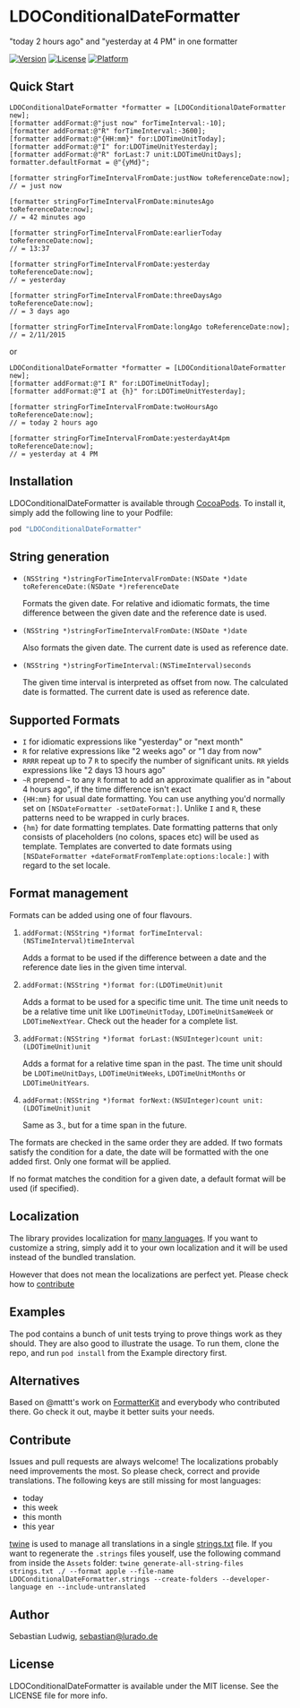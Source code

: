 # LDOConditionalDateFormatter
"today 2 hours ago" and "yesterday at 4 PM" in one formatter

[![Version](https://img.shields.io/cocoapods/v/LDOConditionalDateFormatter.svg?style=flat)](http://cocoapods.org/pods/LDOConditionalDateFormatter)
[![License](https://img.shields.io/cocoapods/l/LDOConditionalDateFormatter.svg?style=flat)](http://cocoapods.org/pods/LDOConditionalDateFormatter)
[![Platform](https://img.shields.io/cocoapods/p/LDOConditionalDateFormatter.svg?style=flat)](http://cocoapods.org/pods/LDOConditionalDateFormatter)

## Quick Start

```objc
LDOConditionalDateFormatter *formatter = [LDOConditionalDateFormatter new];
[formatter addFormat:@"just now" forTimeInterval:-10];
[formatter addFormat:@"R" forTimeInterval:-3600];
[formatter addFormat:@"{HH:mm}" for:LDOTimeUnitToday];
[formatter addFormat:@"I" for:LDOTimeUnitYesterday];
[formatter addFormat:@"R" forLast:7 unit:LDOTimeUnitDays];
formatter.defaultFormat = @"{yMd}";

[formatter stringForTimeIntervalFromDate:justNow toReferenceDate:now];
// = just now

[formatter stringForTimeIntervalFromDate:minutesAgo toReferenceDate:now];
// = 42 minutes ago

[formatter stringForTimeIntervalFromDate:earlierToday toReferenceDate:now];
// = 13:37

[formatter stringForTimeIntervalFromDate:yesterday toReferenceDate:now];
// = yesterday

[formatter stringForTimeIntervalFromDate:threeDaysAgo toReferenceDate:now];
// = 3 days ago

[formatter stringForTimeIntervalFromDate:longAgo toReferenceDate:now];
// = 2/11/2015
```

or

```objc
LDOConditionalDateFormatter *formatter = [LDOConditionalDateFormatter new];
[formatter addFormat:@"I R" for:LDOTimeUnitToday];
[formatter addFormat:@"I at {h}" for:LDOTimeUnitYesterday];

[formatter stringForTimeIntervalFromDate:twoHoursAgo toReferenceDate:now];
// = today 2 hours ago

[formatter stringForTimeIntervalFromDate:yesterdayAt4pm toReferenceDate:now];
// = yesterday at 4 PM
```

## Installation

LDOConditionalDateFormatter is available through [CocoaPods](http://cocoapods.org). To install it, simply add the following line to your Podfile:

```ruby
pod "LDOConditionalDateFormatter"
```

## String generation

- `(NSString *)stringForTimeIntervalFromDate:(NSDate *)date toReferenceDate:(NSDate *)referenceDate`
	
	Formats the given date. For relative and idiomatic formats, the time difference between the given date and the reference date is used.

- `(NSString *)stringForTimeIntervalFromDate:(NSDate *)date`

	Also formats the given date. The current date is used as reference date.
	
- `(NSString *)stringForTimeInterval:(NSTimeInterval)seconds`

	The given time interval is interpreted as offset from now. The calculated date is formatted. The current date is used as reference date.

## Supported Formats

- `I` for idiomatic expressions like "yesterday" or "next month"
- `R` for relative expressions like "2 weeks ago" or "1 day from now"
- `RRRR` repeat up to 7 `R` to specify the number of significant units. `RR` yields expressions like "2 days 13 hours ago"
- `~R` prepend `~` to any `R` format to add an approximate qualifier as in "about 4 hours ago", if the time difference isn't exact
- `{HH:mm}` for usual date formatting. You can use anything you'd normally set on `[NSDateFormatter -setDateFormat:]`. Unlike `I` and `R`, these patterns need to be wrapped in curly braces.
- `{hm}` for date formatting templates. Date formatting patterns that only consists of placeholders (no colons, spaces etc) will be used as template. Templates are converted to date formats using `[NSDateFormatter
+dateFormatFromTemplate:options:locale:]` with regard to the set locale.

## Format management

Formats can be added using one of four flavours.

1. `addFormat:(NSString *)format forTimeInterval:(NSTimeInterval)timeInterval`
	
	Adds a format to be used if the difference between a date and the reference date lies in the given time interval.

2. `addFormat:(NSString *)format for:(LDOTimeUnit)unit`

	 Adds a format to be used for a specific time unit. The time unit needs to be a relative time unit like `LDOTimeUnitToday`, `LDOTimeUnitSameWeek` or `LDOTimeNextYear`. Check out the header for a complete list.

3. `addFormat:(NSString *)format forLast:(NSUInteger)count unit:(LDOTimeUnit)unit`

	Adds a format for a relative time span in the past. The time unit should be `LDOTimeUnitDays`, `LDOTimeUnitWeeks`, `LDOTimeUnitMonths` or `LDOTimeUnitYears`.

4. `addFormat:(NSString *)format forNext:(NSUInteger)count unit:(LDOTimeUnit)unit`

	Same as 3., but for a time span in the future.


The formats are checked in the same order they are added. If two formats satisfy the condition for a date, the date will be formatted with the one added first. Only one format will be applied.

If no format matches the condition for a given date, a default format will be used (if specified).

## Localization

The library provides localization for [many languages](https://github.com/lurado/LDOConditionalDateFormatter/tree/master/Pod/Assets). If you want to customize a string, simply add it to your own localization and it will be used instead of the bundled translation.

However that does not mean the localizations are perfect yet. Please check how to [contribute](#contribute)

## Examples

The pod contains a bunch of unit tests trying to prove things work as they should. They are also good to illustrate the usage. To run them, clone the repo, and run `pod install` from the Example directory first.

## Alternatives

Based on @mattt's work on [FormatterKit](https://github.com/mattt/FormatterKit) and everybody who contributed there. Go check it out, maybe it better suits your needs.

## Contribute

Issues and pull requests are always welcome! The localizations probably need improvements the most. So please check, correct and provide translations. The following keys are still missing for most languages:

- today
- this week
- this month
- this year

[twine](https://github.com/mobiata/twine) is used to manage all translations in a single [strings.txt](https://github.com/lurado/LDOConditionalDateFormatter/tree/master/Pod/Assets/strings.txt) file. If you want to regenerate the `.strings` files youself, use the following command from inside the `Assets` folder: `twine generate-all-string-files strings.txt ./ --format apple --file-name LDOConditionalDateFormatter.strings --create-folders --developer-language en --include-untranslated`

## Author

Sebastian Ludwig, sebastian@lurado.de

## License

LDOConditionalDateFormatter is available under the MIT license. See the LICENSE file for more info.
